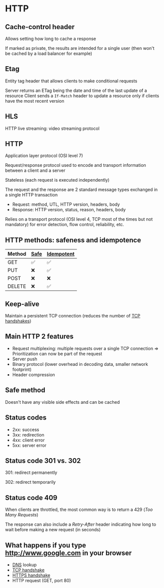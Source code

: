 # HTTP

## Cache-control header

Allows setting how long to cache a response

If marked as private, the results are intended for a single user (then won't be cached by a load balancer for example)

## Etag

Entity tag header that allows clients to make conditional requests

Server returns an ETag being the date and time of the last update of a resource
Client sends a `If-Match` header to update a resource only if clients have the most recent version

## HLS

HTTP live streaming: video streaming protocol

## HTTP

Application layer protocol (OSI level 7)

Request/response protocol used to encode and transport information between a client and a server

Stateless (each request is executed independently)

The request and the response are 2 standard message types exchanged in a single HTTP transaction
- Request: method, UTL, HTTP version, headers, body
- Response: HTTP version, status, reason, headers, body

Relies on a transport protocol (OSI level 4, TCP most of the times but not mandatory) for error detection, flow control, reliability, etc.

## HTTP methods: safeness and idempotence

| Method | [Safe](#safe-method) | [Idempotent](design.md#idempotent) |
|--------|------------|---------------------------|
| GET    | ✅          | ✅                         |
| PUT    | ❌          | ✅                         |
| POST   | ❌          | ❌                         |
| DELETE | ❌          | ✅                         |

## Keep-alive

Maintain a persistent TCP connection (reduces the number of [TCP handshakes](network.md#tcp-handshake))

## Main HTTP 2 features

- Request multiplexing: multiple requests over a single TCP connection
  => Prioritization can now be part of the request
- Server push
- Binary protocol (lower overhead in decoding data, smaller network footprint)
- Header compression

## Safe method

Doesn't have any visible side effects and can be cached

## Status codes

- 2xx: success
- 3xx: redirection
- 4xx: client error
- 5xx: server error

## Status code 301 vs. 302

301: redirect permanently

302: redirect temporarily

## Status code 409

When clients are throttled, the most common way is to return a 429 (_Too Many Requests_)

The response can also include a _Retry-After_ header indicating how long to wait before making a new request (in seconds)

## What happens if you type http://www.google.com in your browser

- [DNS](network.md#dns) lookup
- [TCP handshake](network.md#tcp-handshake)
- [HTTPS handshake](security.md#tls-handshake)
- HTTP request (GET, port 80)
